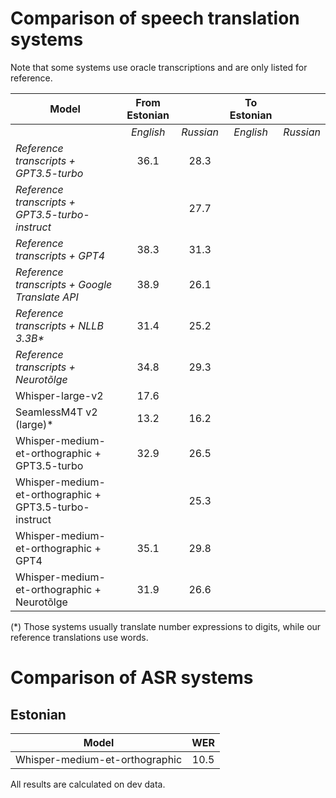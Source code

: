 # Comparison of speech translation systems

Note that some systems use oracle transcriptions and are only listed for reference.

| Model                                                  | From Estonian |           | To Estonian      ||
|--------------------------------------------------------|:-------:|:---------:|:-------------:|:---------:|
|                                                        |   *English* | *Russian* | *English*     | *Russian* |
| _Reference transcripts + GPT3.5-turbo_                      |     36.1 |   28.3    | |
| _Reference transcripts + GPT3.5-turbo-instruct_        |         |   27.7    | |
| _Reference transcripts + GPT4_                         |     38.3 |   31.3    | |
| _Reference transcripts + Google Translate API_         |     38.9 |   26.1    | |
| _Reference transcripts + NLLB 3.3B*_                   |     31.4 |   25.2    | |
| _Reference transcripts + Neurotõlge_                   |     34.8 |   29.3    | |
| Whisper-large-v2                                       |     17.6 |           |             |         |
| SeamlessM4T v2 (large)*                                |     13.2 |   16.2    |             |         |
| Whisper-medium-et-orthographic + GPT3.5-turbo          |     32.9 |   26.5    |      |
| Whisper-medium-et-orthographic + GPT3.5-turbo-instruct |         |   25.3    |      |
| Whisper-medium-et-orthographic + GPT4                  |     35.1 |   29.8    |      |
| Whisper-medium-et-orthographic + Neurotõlge            |     31.9 |   26.6    |      |

(*) Those systems usually translate number expressions to digits, while our reference translations use words.

# Comparison of ASR systems

## Estonian

| Model | WER |
|-------|:----------:|
|Whisper-medium-et-orthographic | 10.5 |


All results are calculated on dev data.
